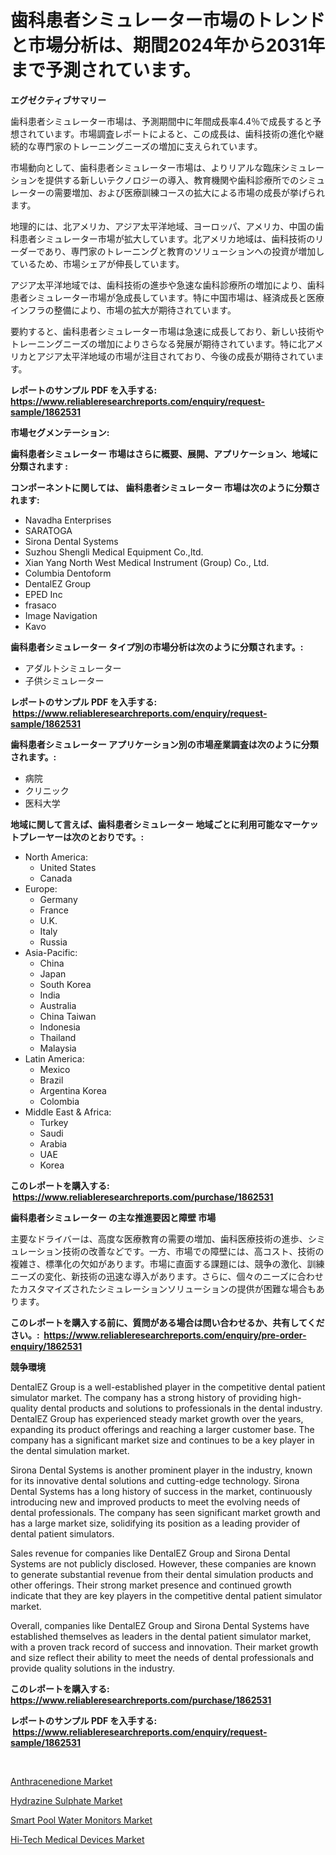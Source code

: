 <p><h1>歯科患者シミュレーター市場のトレンドと市場分析は、期間2024年から2031年まで予測されています。</h1></p><p><strong>エグゼクティブサマリー</strong></p>
<p><p>歯科患者シミュレーター市場は、予測期間中に年間成長率4.4％で成長すると予想されています。市場調査レポートによると、この成長は、歯科技術の進化や継続的な専門家のトレーニングニーズの増加に支えられています。</p><p>市場動向として、歯科患者シミュレーター市場は、よりリアルな臨床シミュレーションを提供する新しいテクノロジーの導入、教育機関や歯科診療所でのシミュレーターの需要増加、および医療訓練コースの拡大による市場の成長が挙げられます。</p><p>地理的には、北アメリカ、アジア太平洋地域、ヨーロッパ、アメリカ、中国の歯科患者シミュレーター市場が拡大しています。北アメリカ地域は、歯科技術のリーダーであり、専門家のトレーニングと教育のソリューションへの投資が増加しているため、市場シェアが伸長しています。</p><p>アジア太平洋地域では、歯科技術の進歩や急速な歯科診療所の増加により、歯科患者シミュレーター市場が急成長しています。特に中国市場は、経済成長と医療インフラの整備により、市場の拡大が期待されています。</p><p>要約すると、歯科患者シミュレーター市場は急速に成長しており、新しい技術やトレーニングニーズの増加によりさらなる発展が期待されています。特に北アメリカとアジア太平洋地域の市場が注目されており、今後の成長が期待されています。</p></p>
<p><strong>レポートのサンプル PDF を入手する: <a href="https://www.reliableresearchreports.com/enquiry/request-sample/1862531">https://www.reliableresearchreports.com/enquiry/request-sample/1862531</a></strong></p>
<p><strong>市場セグメンテーション:</strong></p>
<p><strong> 歯科患者シミュレーター 市場はさらに概要、展開、アプリケーション、地域に分類されます :</strong></p>
<p><strong>コンポーネントに関しては、 歯科患者シミュレーター 市場は次のように分類されます: &nbsp;</strong></p>
<p><ul><li>Navadha Enterprises</li><li>SARATOGA</li><li>Sirona Dental Systems</li><li>Suzhou Shengli Medical Equipment Co.,ltd.</li><li>Xian Yang North West Medical Instrument (Group) Co., Ltd.</li><li>Columbia Dentoform</li><li>DentalEZ Group</li><li>EPED Inc</li><li>frasaco</li><li>Image Navigation</li><li>Kavo</li></ul></p>
<p><strong> 歯科患者シミュレーター タイプ別の市場分析は次のように分類されます。:</strong></p>
<p><ul><li>アダルトシミュレーター</li><li>子供シミュレーター</li></ul></p>
<p><strong>レポートのサンプル PDF を入手する: &nbsp;<a href="https://www.reliableresearchreports.com/enquiry/request-sample/1862531">https://www.reliableresearchreports.com/enquiry/request-sample/1862531</a></strong></p>
<p><strong> 歯科患者シミュレーター アプリケーション別の市場産業調査は次のように分類されます。:</strong></p>
<p><ul><li>病院</li><li>クリニック</li><li>医科大学</li></ul></p>
<p><strong>地域に関して言えば、歯科患者シミュレーター 地域ごとに利用可能なマーケットプレーヤーは次のとおりです。:</strong></p>
<p><ul>
    <li>
        North America:
        <ul>
            <li>United States</li>
            <li>Canada</li>
        </ul>
    </li>
    <li>
        Europe:
        <ul>
            <li>Germany</li>
            <li>France</li>
            <li>U.K.</li>
            <li>Italy</li>
            <li>Russia</li>
        </ul>
    </li>
    <li>
        Asia-Pacific:
        <ul>
            <li>China</li>
            <li>Japan</li>
            <li>South Korea</li>
            <li>India</li>
            <li>Australia</li>
            <li>China Taiwan</li>
            <li>Indonesia</li>
            <li>Thailand</li>
            <li>Malaysia</li>
        </ul>
    </li>
    <li>
        Latin America:
        <ul>
            <li>Mexico</li>
            <li>Brazil</li>
            <li>Argentina Korea</li>
            <li>Colombia</li>
        </ul>
    </li>
    <li>
        Middle East & Africa:
        <ul>
            <li>Turkey</li>
            <li>Saudi</li>
            <li>Arabia</li>
            <li>UAE</li>
            <li>Korea</li>
        </ul>
    </li>
    </ul></p>
<p><strong>このレポートを購入する: &nbsp;<a href="https://www.reliableresearchreports.com/purchase/1862531">https://www.reliableresearchreports.com/purchase/1862531</a></strong></p>
<p><strong>歯科患者シミュレーター の主な推進要因と障壁 市場</strong></p>
<p><p>主要なドライバーは、高度な医療教育の需要の増加、歯科医療技術の進歩、シミュレーション技術の改善などです。一方、市場での障壁には、高コスト、技術の複雑さ、標準化の欠如があります。市場に直面する課題には、競争の激化、訓練ニーズの変化、新技術の迅速な導入があります。さらに、個々のニーズに合わせたカスタマイズされたシミュレーションソリューションの提供が困難な場合もあります。</p></p>
<p><strong>このレポートを購入する前に、質問がある場合は問い合わせるか、共有してください。:&nbsp; <a href="https://www.reliableresearchreports.com/enquiry/pre-order-enquiry/1862531">https://www.reliableresearchreports.com/enquiry/pre-order-enquiry/1862531</a></strong></p>
<p><strong>競争環境</strong></p>
<p><p>DentalEZ Group is a well-established player in the competitive dental patient simulator market. The company has a strong history of providing high-quality dental products and solutions to professionals in the dental industry. DentalEZ Group has experienced steady market growth over the years, expanding its product offerings and reaching a larger customer base. The company has a significant market size and continues to be a key player in the dental simulation market.</p><p>Sirona Dental Systems is another prominent player in the industry, known for its innovative dental solutions and cutting-edge technology. Sirona Dental Systems has a long history of success in the market, continuously introducing new and improved products to meet the evolving needs of dental professionals. The company has seen significant market growth and has a large market size, solidifying its position as a leading provider of dental patient simulators.</p><p>Sales revenue for companies like DentalEZ Group and Sirona Dental Systems are not publicly disclosed. However, these companies are known to generate substantial revenue from their dental simulation products and other offerings. Their strong market presence and continued growth indicate that they are key players in the competitive dental patient simulator market.</p><p>Overall, companies like DentalEZ Group and Sirona Dental Systems have established themselves as leaders in the dental patient simulator market, with a proven track record of success and innovation. Their market growth and size reflect their ability to meet the needs of dental professionals and provide quality solutions in the industry.</p></p>
<p><strong>このレポートを購入する: &nbsp; <a href="https://www.reliableresearchreports.com/purchase/1862531">https://www.reliableresearchreports.com/purchase/1862531</a></strong></p>
<p><strong>レポートのサンプル PDF を入手する: &nbsp;<a href="https://www.reliableresearchreports.com/enquiry/request-sample/1862531">https://www.reliableresearchreports.com/enquiry/request-sample/1862531</a></strong><strong></strong></p>
<p>&nbsp;</p>
<p><p><a href="https://github.com/markusgodoy/Market-Research-Report-List-2/blob/main/anthracenedione-market.md">Anthracenedione Market</a></p><p><a href="https://github.com/arionmp/Market-Research-Report-List-2/blob/main/hydrazine-sulphate-market.md">Hydrazine Sulphate Market</a></p><p><a href="https://view.publitas.com/reportprime-1/smart-pool-water-monitors-market-size-and-examines-its-market-scope-with-a-primary-focus-on-growth-opportunities-and-forecasted-trends-spanning-from-2023-to-2030/">Smart Pool Water Monitors Market</a></p><p><a href="https://shimmer-gardenia-37a.notion.site/Hi-Tech-Medical-Devices-Market-Size-Market-Share-and-Global-Market-Analysis-Report-2024-2031-997b2261a21b4766bb2f39794eab2e8c">Hi-Tech Medical Devices Market</a></p></p>